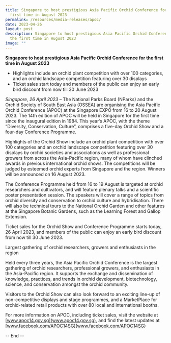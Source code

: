 ```yaml
---
title: Singapore to host prestigious Asia Pacific Orchid Conference for the
  first time in August 2023
permalink: /resources/media-releases/apoc/
date: 2023-04-26
layout: post
description: Singapore to host prestigious Asia Pacific Orchid Conference for
  the first time in August 2023
image: ""
---
```

**Singapore to host prestigious Asia Pacific Orchid Conference for the first time in August 2023**
-	Highlights include an orchid plant competition with over 100 categories, and an orchid landscape competition featuring over 30 displays 
-	Ticket sales start today and members of the public can enjoy an early bird discount from now till 30 June 2023



_Singapore, 26 April 2023_ – The National Parks Board (NParks) and the Orchid Society of South East Asia (OSSEA) are organising the Asia Pacific Orchid Conference (APOC) at the Singapore EXPO from 16 to 20 August 2023. The 14th edition of APOC will be held in Singapore for the first time since the inaugural edition in 1984. This year’s APOC, with the theme “Diversity, Conservation, Culture”, comprises a five-day Orchid Show and a four-day Conference Programme.

Highlights of the Orchid Show include an orchid plant competition with over 100 categories and an orchid landscape competition featuring over 30 displays by orchid societies and associations as well as professional growers from across the Asia-Pacific region, many of whom have clinched awards in previous international orchid shows. The competitions will be judged by esteemed orchid experts from Singapore and the region. Winners will be announced on 16 August 2023.

The Conference Programme held from 16 to 19 August is targeted at orchid researchers and cultivators, and will feature plenary talks and a scientific poster presentation session. The speakers will cover a range of topics from orchid diversity and conservation to orchid culture and hybridisation. There will also be technical tours to the National Orchid Garden and other features at the Singapore Botanic Gardens, such as the Learning Forest and Gallop Extension.

Ticket sales for the Orchid Show and Conference Programme starts today, 26 April 2023, and members of the public can enjoy an early bird discount from now till 30 June 2023.

Largest gathering of orchid researchers, growers and enthusiasts in the region

Held every three years, the Asia Pacific Orchid Conference is the largest gathering of orchid researchers, professional growers, and enthusiasts in the Asia-Pacific region. It supports the exchange and dissemination of knowledge, practices, and trends in orchid development, biotechnology, science, and conservation amongst the orchid community.

Visitors to the Orchid Show can also look forward to an exciting line-up of non-competitive displays and stage programmes, and a MarketPlace for orchid-related retail products with over 80 local and international booths.

For more information on APOC, including ticket sales, visit the website at [www.apoc14.gov.sg](www.apoc14.gov.sg), and find the latest updates at [www.facebook.com/APOC14SG](www.facebook.com/APOC14SG)


-- End --
